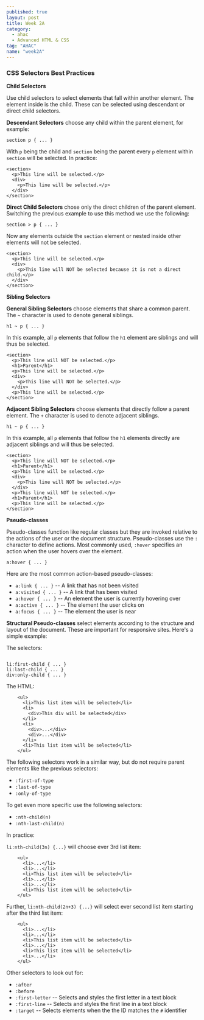```yaml
---
published: true
layout: post
title: Week 2A
category: 
  - ahac
  - Advanced HTML & CSS
tag: "AHAC"
name: "week2A"
---
```


### CSS Selectors Best Practices

**Child Selectors**

Use child selectors to select elements that fall within another element. The element inside is the child. These can be selected using descendant or direct child selectors.

**Descendant Selectors** choose any child within the parent element, for example:

<code>section p { ... }</code>

With `p` being the child and `section` being the parent every `p` element within `section` will be selected. In practice:

```
<section>
  <p>This line will be selected.</p>
  <div>
    <p>This line will be selected.</p>
  </div>
</section>
```

**Direct Child Selectors** chose only the direct children of the parent element. Switching the previous example to use this method we use the following:

<code>section > p { ... }</code>

Now any elements outside the `section` element or nested inside other elements will not be selected. 

```
<section>
  <p>This line will be selected.</p>
  <div>
    <p>This line will NOT be selected because it is not a direct child.</p>
  </div>
</section>
```

**Sibling Selectors**

**General Sibling Selectors** choose elements that share a common parent. The `~` character is used to denote general siblings. 

<code>h1 ~ p { ... }</code>

In this example, all `p` elements that follow the `h1` element are siblings and will thus be selected.

```
<section>
  <p>This line will NOT be selected.</p>
  <h1>Parent</h1>
  <p>This line will be selected.</p>
  <div>
  	<p>This line will NOT be selected.</p>
  </div>
  <p>This line will be selected.</p>
</section>
```

**Adjacent Sibling Selectors** choose elements that directly follow a parent element. The `+` character is used to denote adjacent siblings. 

<code>h1 ~ p { ... }</code>

In this example, all `p` elements that follow the `h1` elements directly are adjacent siblings and will thus be selected.

```
<section>
  <p>This line will NOT be selected.</p>
  <h1>Parent</h1>
  <p>This line will be selected.</p>
  <div>
  	<p>This line will NOT be selected.</p>
  </div>
  <p>This line will NOT be selected.</p>
  <h1>Parent</h1>
  <p>This line will be selected.</p>
</section>
```

**Pseudo-classes**

Pseudo-classes function like regular classes but they are invoked relative to the actions of the user or the document structure. Pseudo-classes use the `:` character to define actions. Most commonly used, `:hover` specifies an action when the user hovers over the element. 

<code>a:hover { ... }</code>

Here are the most common action-based pseudo-classes:

- <code>a:link { ... }</code> -- A link that has not been visited
- <code>a:visited { ... }</code> -- A link that has been visited
- <code>a:hover { ... }</code> -- An element the user is currently hovering over
- <code>a:active { ... }</code> -- The element the user clicks on
- <code>a:focus { ... }</code> -- The element the user is near

**Structural Pseudo-classes** select elements according to the structure and layout of the document. These are important for responsive sites. Here's a simple example:

The selectors:

<code>
li:first-child { ... }
li:last-child { ... }
div:only-child { ... }
</code>

The HTML:


```
	<ul>
	  <li>This list item will be selected</li>
	  <li>
	    <div>This div will be selected</div>
	  </li>
	  <li>
	    <div>...</div>
	    <div>...</div>
	  </li>
	  <li>This list item will be selected</li>
	</ul>
```

The following selectors work in a similar way, but do not require parent elements like the previous selectors:

- `:first-of-type`
- `:last-of-type`
- `:only-of-type`

To get even more specific use the following selectors:

- `:nth-child(n)`
- `:nth-last-child(n)`

In practice:

`li:nth-child(3n) {...}` will choose ever 3rd list item:


```
	<ul>
	  <li>...</li>
	  <li>...</li>
	  <li>This list item will be selected</li>
	  <li>...</li>
	  <li>...</li>
	  <li>This list item will be selected</li>
	</ul>
```

Further, `li:nth-child(2n+3) {...}` will select ever second list item starting after the third list item:


```
	<ul>
	  <li>...</li>
	  <li>...</li>
	  <li>This list item will be selected</li>
	  <li>...</li>
	  <li>This list item will be selected</li>
	  <li>...</li>
	</ul>
```

Other selectors to look out for:

- `:after`
- `:before`
- `:first-letter` -- Selects and styles the first letter in a text block
- `:first-line` -- Selects and styles the first line in a text block
- `:target` -- Selects elements when the the ID matches the `#` identifier
